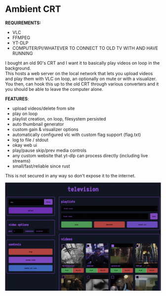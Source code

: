 # Ambient CRT

**REQUIREMENTS:**

- VLC
- FFMPEG
- YT-DLP
- COMPUTER/PI/WHATEVER TO CONNECT TO OLD TV WITH AND HAVE RUNNING

I bought an old 90's CRT and I want it to basically play videos on loop in the background.\
This hosts a web server on the local network that lets you upload videos and play them with VLC on loop, an optionally on mute or with a visualizer.\
You then, can hook this up to the old CRT through various converters and it you should be able to leave the computer alone.

**FEATURES**:

- upload videos/delete from site
- play on loop
- playlist creation, on loop, filesystem persisted
- auto thumbnail generator
- custom gain & visualizer options
- automatically configured vlc with custom flag support (flag.txt)
- log to file / stdout
- okay web ui
- play/pause skip/prev media controls
- any custom website that yt-dlp can process directly (including live streams)
- small/fast/reliable since rust

This is not secured in any way so don't expose it to the internet.

![screenshot](.github/screenshot.png)
